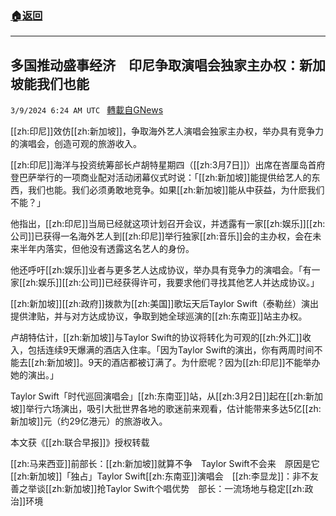 ###  [:house:返回](README.md)
---


## 多国推动盛事经济　印尼争取演唱会独家主办权：新加坡能我们也能
`3/9/2024 6:24 AM UTC ` [轉載自GNews](https://gnews.org/articles/2379242)

[[zh:印尼]]效仿[[zh:新加坡]]，争取海外艺人演唱会独家主办权，举办具有竞争力的演唱会，创造可观的旅游收入。

[[zh:印尼]]海洋与投资统筹部长卢胡特星期四（[[zh:3月7日]]）出席在峇厘岛首府登巴萨举行的一项商业配对活动闭幕仪式时说：「[[zh:新加坡]]能提供给艺人的东西，我们也能。我们必须勇敢地竞争。如果[[zh:新加坡]]能从中获益，为什麽我们不能？」

他指出，[[zh:印尼]]当局已经就这项计划召开会议，并透露有一家[[zh:娱乐]][[zh:公司]]已获得一名海外艺人到[[zh:印尼]]举行独家[[zh:音乐]]会的主办权，会在未来半年内落实，但他没有透露这名艺人的身份。

他还呼吁[[zh:娱乐]]业者与更多艺人达成协议，举办具有竞争力的演唱会。「有一家[[zh:娱乐]][[zh:公司]]已经获得许可，我要求他们寻找其他艺人并达成协议。」

[[zh:新加坡]][[zh:政府]]拨款为[[zh:美国]]歌坛天后Taylor Swift（泰勒丝）演出提供津贴，并与对方达成协议，争取到她全球巡演的[[zh:东南亚]]站主办权。

卢胡特估计，[[zh:新加坡]]与Taylor Swift的协议将转化为可观的[[zh:外汇]]收入，包括连续9天爆满的酒店入住率。「因为Taylor Swift的演出，你有两周时间不能去[[zh:新加坡]]。9天的酒店都被订满了。为什麽呢？因为[[zh:印尼]]不能举办她的演出。」

Taylor Swift「时代巡回演唱会」[[zh:东南亚]]站，从[[zh:3月2日]]起在[[zh:新加坡]]举行六场演出，吸引大批世界各地的歌迷前来观看，估计能带来多达5亿[[zh:新加坡]]元（约29亿港元）的旅游收入。

本文获《[[zh:联合早报]]》授权转载

[[zh:马来西亚]]前部长：[[zh:新加坡]]就算不争　Taylor Swift不会来　原因是它[[zh:新加坡]]「独占」Taylor Swift[[zh:东南亚]]演唱会　[[zh:李显龙]]：非不友善之举谈[[zh:新加坡]]抢Taylor Swift个唱优势　部长：一流场地与稳定[[zh:政治]]环境

